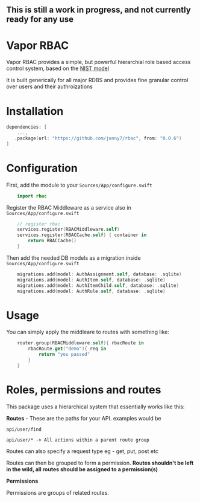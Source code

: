 ## This is still a work in progress, and not currently ready for any use ##

# Vapor RBAC

Vapor RBAC provides a simple, but powerful hierarchial role based access control system, based on the [NIST model](https://csrc.nist.gov/Projects/Role-Based-Access-Control)

It is built generically for all major RDBS and provides fine granular control over users and their authroizations

# Installation

```swift
dependencies: [
    ...,
   .package(url: "https://github.com/jonny7/rbac", from: "0.0.6")
]
```

# Configuration

First, add the module to your `Sources/App/configure.swift`
```swift
    import rbac
```

Register the RBAC Middleware as a service also in `Sources/App/configure.swift`
```swift
    // register rbac
    services.register(RBACMiddleware.self)
    services.register(RBACCache.self) { container in
        return RBACCache()
    }

```

Then add the needed DB models as a migration inside `Sources/App/configure.swift`
```swift
    migrations.add(model: AuthAssignment.self, database: .sqlite)
    migrations.add(model: AuthItem.self, database: .sqlite)
    migrations.add(model: AuthItemChild.self, database: .sqlite)
    migrations.add(model: AuthRule.self, database: .sqlite)
```

# Usage

You can simply apply the middleare to routes with something like:
```swift
    router.group(RBACMiddleware.self){ rbacRoute in
        rbacRoute.get("demo"){ req in
            return "you passed"
        }
    }
```

# Roles, permissions and routes

This package uses a hierarchical system that essentially works like this:

**Routes** - These are the paths for your API. examples would be

`api/user/find`

`api/user/* -> All actions within a parent route group`

Routes can also specify a request type eg - get, put, post etc

Routes can then be grouped to form a permission. 
__Routes shouldn't be left in the wild, all routes should be assigned to a permission(s)__

**Permissions**

Permissions are groups of related routes.

